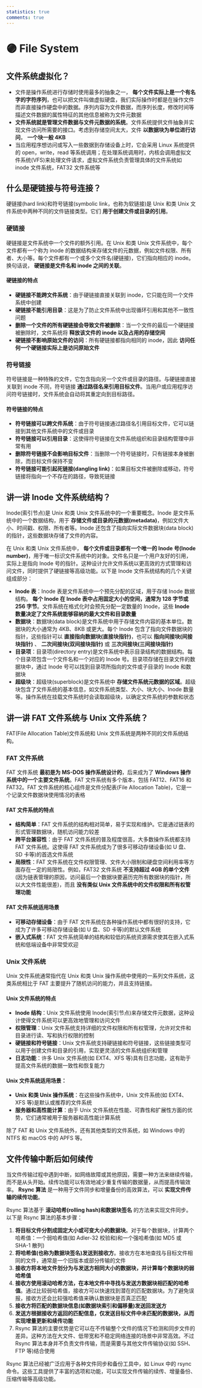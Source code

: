 ```yaml
---
statistics: true
comments: true
---
```


# 🟣 File System

## 文件系统虚拟化？

- 文件是操作系统进行存储时使用最多的抽象之一， **每个文件实际上是一个有名字的字符序列**，也可以把文件叫做虚拟硬盘，我们实际操作时都是在操作文件而非直接操作硬盘中的数据。序列内容为文件数据，而序列长度，修改时间等描述文件数据的属性特征的其他信息被称为文件元数据
- **文件系统就是管理文件数据与文件元数据的系统**。文件系统提供文件抽象并实现文件访问所需要的接口。考虑到存储空间太大，文件 **以数据块为单位进行访问**， **一个块一般 4KB** 
- 当应用程序想访问或写入一些数据到存储设备上时，它会采用 Linux 系统提供的 open，write，read 等系统调用；在处理系统调用时，内核会调用虚拟文件系统(VFS)来处理文件请求，虚拟文件系统负责管理具体的文件系统如 inode 文件系统，FAT32 文件系统等

## 什么是硬链接与符号连接？

硬链接(hard link)和符号链接(symbolic link，也称为软链接)是 Unix 和类 Unix 文件系统中两种不同的文件链接类型。它们 **用于创建文件或目录的引用**。

### 硬链接

硬链接是文件系统中一个文件的额外引用。在 Unix 和类 Unix 文件系统中，每个文件都有一个称为 inode 的数据结构来存储文件的元数据，例如文件权限、所有者、大小等。每个文件都有一个或多个文件名(硬链接)，它们指向相应的 inode。换句话说， **硬链接是文件名和 inode 之间的关联**。

#### 硬链接的特点

- **硬链接不能跨文件系统**：由于硬链接直接关联到 inode，它只能在同一个文件系统中创建
- **硬链接不能引用目录**：这是为了防止文件系统中出现循环引用和其他不一致性问题
- **删除一个文件的所有硬链接会导致文件被删除**：当一个文件的最后一个硬链接被删除时，文件系统将 **释放该文件的 inode 以及占用的存储空间** 
- **硬链接不影响原始文件的访问**：所有硬链接都指向相同的 inode，因此 **访问任何一个硬链接实际上是访问原始文件** 

### 符号链接

符号链接是一种特殊的文件，它包含指向另一个文件或目录的路径。与硬链接直接关联到 inode 不同，符号链接 **通过路径名来引用目标文件**。当用户或应用程序访问符号链接时，文件系统会自动将其重定向到目标路径。

#### 符号链接的特点

- **符号链接可以跨文件系统**：由于符号链接通过路径名引用目标文件，它可以链接到其他文件系统中的文件或目录
- **符号链接可以引用目录**：这使得符号链接在文件系统组织和目录结构管理中非常有用
- **删除符号链接不会影响目标文件**：当删除一个符号链接时，只有链接本身被删除，而目标文件保持不变
- **符号链接可能引起死链接(dangling link)**：如果目标文件被删除或移动，符号链接将指向一个不存在的路径，导致死链接

## 讲一讲 Inode 文件系统结构？

Inode(索引节点)是 Unix 和类 Unix 文件系统中的一个重要概念。Inode 是文件系统中的一个数据结构，用于 **存储文件或目录的元数据(metadata)**，例如文件大小、时间戳、权限、所有者等。Inode 还包含了指向实际文件数据块(data block)的指针，这些数据块存储了文件的内容。

在 Unix 和类 Unix 文件系统中， **每个文件或目录都有一个唯一的 Inode 号(Inode number)**，用于唯一标识文件系统中的对象。文件名只是一个用户友好的引用，实际上是指向 Inode 号的指针。这种设计允许文件系统以更高效的方式管理和访问文件，同时提供了硬链接等高级功能。以下是 Inode 文件系统结构的几个关键组成部分：

- **Inode 表**：Inode 表是文件系统中一个预先分配的区域，用于存储 Inode 数据结构。 **每个 Inode 在 Inode 表中占用固定大小的空间，通常为 128 字节或 256 字节**。文件系统在格式化时会预先分配一定数量的 Inode，这些  **Inode 数量决定了文件系统能够容纳的最大文件和目录数量** 
- **数据块**：数据块(data block)是文件系统中用于存储文件内容的基本单位。数据块的大小通常为 4KB、8KB 或更大。每个 Inode 包含了指向文件数据块的指针，这些指针可以 **直接指向数据块(直接块指针)**，也可以 **指向间接块(间接块指针)** 、 **二次间接块(双间接块指针)**  或 **三次间接块(三间接块指针)** 
- **目录项**：目录项(directory entry)是文件系统中表示目录结构的数据结构。每个目录项包含一个文件名和一个对应的 Inode 号。目录项存储在目录文件的数据块中，通过 Inode 号可以找到目录项所指向的文件或子目录的 Inode 和数据块
- **超级块**：超级块(superblock)是文件系统中 **存储文件系统元数据的区域**。超级块包含了文件系统的基本信息，如文件系统类型、大小、块大小、Inode 数量等。操作系统在挂载文件系统时会读取超级块，以确定文件系统的参数和状态

## 讲一讲 FAT 文件系统与 Unix 文件系统？

FAT(File Allocation Table)文件系统和 Unix 文件系统是两种不同的文件系统结构。

###  FAT 文件系统

FAT 文件系统 **最初是为 MS-DOS 操作系统设计的**，后来成为了 **Windows 操作系统中的一个主要文件系统**。FAT 文件系统有多个版本，包括 FAT12、FAT16 和 FAT32。FAT 文件系统的核心组件是文件分配表(File Allocation Table)，它是一个记录文件数据块使用情况的表格

#### FAT 文件系统的特点

- **结构简单**：FAT 文件系统的结构相对简单，易于实现和维护。它是通过链表的形式管理数据块，随机访问能力较差
- **跨平台兼容性**：由于 FAT 文件系统的普及程度很高，大多数操作系统都支持 FAT 文件系统。这使得 FAT 文件系统成为了很多可移动存储设备(如 U 盘、SD 卡等)的首选文件系统
- **局限性**：FAT 文件系统在文件权限管理、文件大小限制和硬盘空间利用率等方面存在一定的局限性。例如，FAT32 文件系统 **不支持超过 4GB 的单个文件** (因为链表管理的原因，访问最后一个数据块要遍历完所有数据块的指针，所以大文件性能很差)，而且 **没有类似 Unix 文件系统中的文件权限和所有权管理功能** 

#### FAT 文件系统适用场景

- **可移动存储设备**：由于 FAT 文件系统在各种操作系统中都有很好的支持，它成为了许多可移动存储设备(如 U 盘、SD 卡等)的默认文件系统
- **嵌入式系统**：FAT 文件系统简单的结构和较低的系统资源需求使其在嵌入式系统和低端设备中非常受欢迎

### Unix 文件系统

Unix 文件系统通常指代在 Unix 和类 Unix 操作系统中使用的一系列文件系统，这类系统相比于 FAT 主要提升了随机访问的能力，并且支持链接。

#### Unix 文件系统的特点

- **Inode 结构**：Unix 文件系统使用 Inode(索引节点)来存储文件元数据，这种设计使得文件系统可以更高效地管理和访问文件
- **权限管理**：Unix 文件系统支持详细的文件权限和所有权管理，允许对文件和目录进行读、写和执行权限的控制
- **硬链接和符号链接**：Unix 文件系统支持硬链接和符号链接，这些链接类型可以用于创建文件和目录的引用，实现更灵活的文件系统组织和管理
- **日志功能**：许多 Unix 文件系统(如 EXT4、XFS 等)具有日志功能，这有助于提高文件系统的数据一致性和恢复能力

#### Unix 文件系统适用场景：

- **Unix 和类 Unix 操作系统**：在这些操作系统中，Unix 文件系统(如 EXT4、XFS 等)是默认或推荐的文件系统
- **服务器和高性能计算**：由于 Unix 文件系统在性能、可靠性和扩展性方面的优势，它们通常被用于服务器和高性能计算系统

除了 FAT 和 Unix 文件系统外，还有其他类型的文件系统，如 Windows 中的 NTFS 和 macOS 中的 APFS 等。

## 文件传输中断后如何续传

当文件传输过程中遇到中断，如网络故障或其他原因，需要一种方法来继续传输，而不是从头开始。续传功能可以有效地减少重复传输的数据量，从而提高传输效率。 **Rsync 算法** 是一种用于文件同步和增量备份的高效算法，可以 **实现文件传输的续传功能**。

Rsync 算法基于 **滚动哈希(rolling hash)和数据块签名** 的方法来实现文件同步。以下是 Rsync 算法的基本步骤：

1.  **将目标文件分割成固定大小或可变大小的数据块**。对于每个数据块，计算两个哈希值：一个弱哈希值(如 Adler-32 校验和)和一个强哈希值(如 MD5 或 SHA-1 散列)
2.  **将哈希值(也称为数据块签名)发送到接收方**。接收方在本地查找与目标文件相同的文件，通常是一个旧版本或部分传输的文件
3.  **接收方将本地文件划分为与发送方相同大小的数据块，并计算每个数据块的弱哈希值** 
4.  **接收方使用滚动哈希方法，在本地文件中寻找与发送方数据块相匹配的哈希值**。通过比较弱哈希值，接收方可以快速找到潜在的匹配数据块。为了避免误报，接收方还会比较强哈希值来确认数据块是否真正匹配
5.  **接收方将匹配的数据块信息(如数据块索引和偏移量)发送回发送方** 
6.  **发送方根据接收方返回的匹配信息，仅发送目标文件中未匹配的数据块，从而实现增量更新和续传功能** 
7. Rsync 算法的主要优势是它可以在不传输整个文件的情况下检测和同步文件的差异。这种方法在大文件、低带宽和不稳定网络连接的场景中非常高效。不过 Rsync 算法本身并不负责文件传输，而是需要与其他文件传输协议(如 SSH、FTP 等)结合使用

Rsync 算法已经被广泛应用于各种文件同步和备份工具中，如 Linux 中的 rsync 命令。这些工具提供了丰富的选项和功能，可以实现文件传输的续传、增量备份、压缩传输等高级功能。
